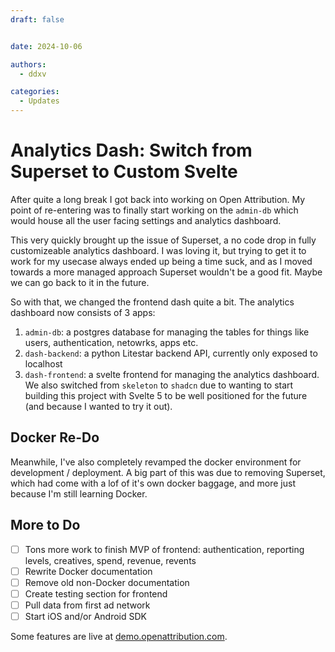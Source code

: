 ```yaml
---
draft: false


date: 2024-10-06

authors: 
  - ddxv

categories:
  - Updates
---
```


# Analytics Dash: Switch from Superset to Custom Svelte

After quite a long break I got back into working on Open Attribution. My point of re-entering was to finally start working on the `admin-db` which would house all the user facing settings and analytics dashboard. 

This very quickly brought up the issue of Superset, a no code drop in fully customizeable analytics dashboard. I was loving it, but trying to get it to work for my usecase always ended up being a time suck, and as I moved towards a more managed approach Superset wouldn't be a good fit. Maybe we can go back to it in the future.

So with that, we changed the frontend dash quite a bit. The analytics dashboard now consists of 3 apps:

  1. `admin-db`: a postgres database for managing the tables for things like users, authentication, netowrks, apps etc. 
  2. `dash-backend`: a python Litestar backend API, currently only exposed to localhost
  3. `dash-frontend`: a svelte frontend for managing the analytics dashboard. We also switched from `skeleton` to `shadcn` due to wanting to start building this project with Svelte 5 to be well positioned for the future (and because I wanted to try it out).

## Docker Re-Do

Meanwhile, I've also completely revamped the docker environment for development / deployment. A big part of this was due to removing Superset, which had come with a lof of it's own docker baggage, and more just because I'm still learning Docker.


## More to Do

- [ ] Tons more work to finish MVP of frontend: authentication, reporting levels, creatives, spend, revenue, revents
- [ ] Rewrite Docker documentation
- [ ] Remove old non-Docker documentation
- [ ] Create testing section for frontend
- [ ] Pull data from first ad network
- [ ] Start iOS and/or Android SDK

Some features are live at [demo.openattribution.com](http://demo.openattribution.com).
